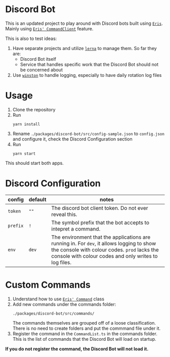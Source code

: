 # Discord Bot

This is an updated project to play around with Discord bots built using [`Eris`](https://github.com/abalabahaha/eris). Mainly using [`Eris' CommandClient`](https://abal.moe/Eris/docs/0.17.1/CommandClient) feature.

This is also to test ideas:

1. Have separate projects and utilize [`lerna`](https://github.com/lerna/lerna) to manage them. So far they are:
    - Discord Bot itself
    - Service that handles specific work that the Discord Bot should not be concerned about
1. Use [`winston`](https://github.com/winstonjs/winston) to handle logging, especially to have daily rotation log files

# Usage
1. Clone the repository
1. Run
    ```
    yarn install
    ```
1. Rename `./packages/discord-bot/src/config-sample.json` to `config.json` and configure it, check the Discord Configuration section
1. Run
    ```
    yarn start
    ```

This should start both apps.

# Discord Configuration
| config | default | notes |
| - | - | - |
| `token` | `""` | The discord bot client token. Do not ever reveal this.
| `prefix` | `!` | The symbol prefix that the bot accepts to intepret a command.
| `env` | `dev` | The environment that the applications are running in. For `dev`, it allows logging to show the console with colour codes. `prod` lacks the console with colour codes and only writes to log files.

# Custom Commands
1. Understand how to use [`Eris' Command`](https://abal.moe/Eris/docs/0.17.1/Command) class
1. Add new commands under the commands folder:
    ```
    ./packages/discord-bot/src/commands/
    ```
    The commands themselves are grouped off of a loose classification. There is no need to create folders and put the commmand file under it.
1. Register the command in the `CommandList.ts` in the commands folder. This is the list of commands that the Discord Bot will load on startup.

**If you do not register the command, the Discord Bot will not load it.**